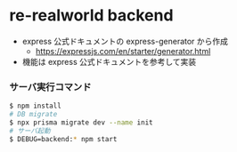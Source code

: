 # re-realworld backend

- express 公式ドキュメントの express-generator から作成
  - https://expressjs.com/en/starter/generator.html
- 機能は express 公式ドキュメントを参考して実装

### サーバ実行コマンド

```bash
$ npm install
# DB migrate
$ npx prisma migrate dev --name init
# サーバ起動
$ DEBUG=backend:* npm start
```
